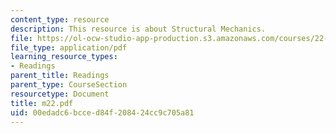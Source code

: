 ```yaml
---
content_type: resource
description: This resource is about Structural Mechanics.
file: https://ol-ocw-studio-app-production.s3.amazonaws.com/courses/22-314j-structural-mechanics-in-nuclear-power-technology-fall-2006/00edadc6bcced84f208424cc9c705a81_m22.pdf
file_type: application/pdf
learning_resource_types:
- Readings
parent_title: Readings
parent_type: CourseSection
resourcetype: Document
title: m22.pdf
uid: 00edadc6-bcce-d84f-2084-24cc9c705a81
---
```

